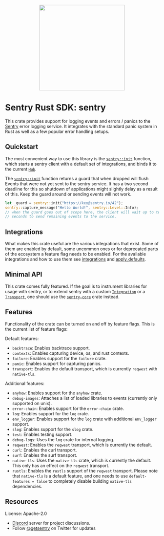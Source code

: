 <p align="center">
    <a href="https://sentry.io" target="_blank" align="center">
        <img src="https://sentry-brand.storage.googleapis.com/sentry-logo-black.png" width="280">
    </a>
</p>

# Sentry Rust SDK: sentry

This crate provides support for logging events and errors / panics to the
[Sentry](https://sentry.io/) error logging service.  It integrates with the standard panic
system in Rust as well as a few popular error handling setups.

## Quickstart

The most convenient way to use this library is the [`sentry::init`] function,
which starts a sentry client with a default set of integrations, and binds
it to the current [`Hub`].

The [`sentry::init`] function returns a guard that when dropped will flush Events that were not
yet sent to the sentry service.  It has a two second deadline for this so shutdown of
applications might slightly delay as a result of this.  Keep the guard around or sending events
will not work.

```rust
let _guard = sentry::init("https://key@sentry.io/42");
sentry::capture_message("Hello World!", sentry::Level::Info);
// when the guard goes out of scope here, the client will wait up to two
// seconds to send remaining events to the service.
```

[`sentry::init`]: https://docs.rs/sentry/0.20.1/sentry/fn.init.html
[`Hub`]: https://docs.rs/sentry/0.20.1/sentry/struct.Hub.html

## Integrations

What makes this crate useful are the various integrations that exist.  Some of them are enabled
by default, some uncommon ones or for deprecated parts of the ecosystem a feature flag needs to
be enabled.  For the available integrations and how to use them see
[integrations](https://docs.rs/sentry/0.20.1/sentry/integrations/index.html) and [apply_defaults](https://docs.rs/sentry/0.20.1/sentry/fn.apply_defaults.html).

## Minimal API

This crate comes fully featured. If the goal is to instrument libraries for usage
with sentry, or to extend sentry with a custom [`Integration`] or a [`Transport`],
one should use the [`sentry-core`] crate instead.

[`Integration`]: https://docs.rs/sentry/0.20.1/sentry/trait.Integration.html
[`Transport`]: https://docs.rs/sentry/0.20.1/sentry/trait.Transport.html
[`sentry-core`]: https://crates.io/crates/sentry-core

## Features

Functionality of the crate can be turned on and off by feature flags.  This is the current list
of feature flags:

Default features:

* `backtrace`: Enables backtrace support.
* `contexts`: Enables capturing device, os, and rust contexts.
* `failure`: Enables support for the `failure` crate.
* `panic`: Enables support for capturing panics.
* `transport`: Enables the default transport, which is currently `reqwest` with `native-tls`.

Additional features:

* `anyhow`: Enables support for the `anyhow` crate.
* `debug-images`: Attaches a list of loaded libraries to events (currently only supported on unix).
* `error-chain`: Enables support for the `error-chain` crate.
* `log`: Enables support for the `log` crate.
* `env_logger`: Enables support for the `log` crate with additional `env_logger` support.
* `slog`: Enables support for the `slog` crate.
* `test`: Enables testing support.
* `debug-logs`: Uses the `log` crate for internal logging.
* `reqwest`: Enables the `reqwest` transport, which is currently the default.
* `curl`: Enables the curl transport.
* `surf`: Enables the surf transport.
* `native-tls`: Uses the `native-tls` crate, which is currently the default.
  This only has an effect on the `reqwest` transport.
* `rustls`: Enables the `rustls` support of the `reqwest` transport.
  Please note that `native-tls` is a default feature, and one needs to use
  `default-features = false` to completely disable building `native-tls` dependencies.

## Resources

License: Apache-2.0

- [Discord](https://discord.gg/ez5KZN7) server for project discussions.
- Follow [@getsentry](https://twitter.com/getsentry) on Twitter for updates
